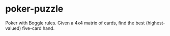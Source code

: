 # poker-puzzle

Poker with Boggle rules. Given a 4x4 matrix of cards, find the best (highest-valued) five-card hand.